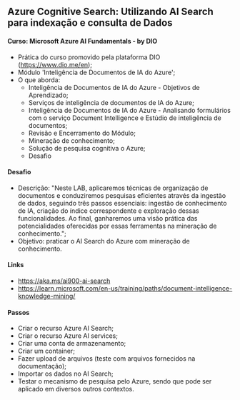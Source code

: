 ## Azure Cognitive Search: Utilizando AI Search para indexação e consulta de Dados

#### Curso: Microsoft Azure AI Fundamentals - by DIO
- Prática do curso promovido pela plataforma DIO (https://www.dio.me/en);
- Módulo 'Inteligência de Documentos de IA do Azure';
- O que aborda:
    * Inteligência de Documentos de IA do Azure - Objetivos de Aprendizado;
    * Serviços de inteligência de documentos de IA do Azure;
    * Inteligência de Documentos de IA do Azure - Analisando formulários com o serviço Document Intelligence e Estúdio de inteligência de documentos;
    * Revisão e Encerramento do Módulo;
    * Mineração de conhecimento;
    * Solução de pesquisa cognitiva o Azure;
    * Desafio

#### Desafio
- Descrição: "Neste LAB, aplicaremos técnicas de organização de documentos e conduziremos pesquisas eficientes através da ingestão de dados, seguindo três passos essenciais: ingestão de conhecimento de IA, criação do índice correspondente e exploração dessas funcionalidades. Ao final, ganharemos uma visão prática das potencialidades oferecidas por essas ferramentas na mineração de conhecimento.";
- Objetivo: praticar o AI Search do Azure com mineração de conhecimento.

#### Links
- https://aka.ms/ai900-ai-search
- https://learn.microsoft.com/en-us/training/paths/document-intelligence-knowledge-mining/

#### Passos
- Criar o recurso Azure AI Search;
- Criar o recurso Azure AI services;
- Criar uma conta de armazenamento;
- Criar um container;
- Fazer upload de arquivos (teste com arquivos fornecidos na documentação);
- Importar os dados no AI Search;
- Testar o mecanismo de pesquisa pelo Azure, sendo que pode ser aplicado em diversos outros contextos.
